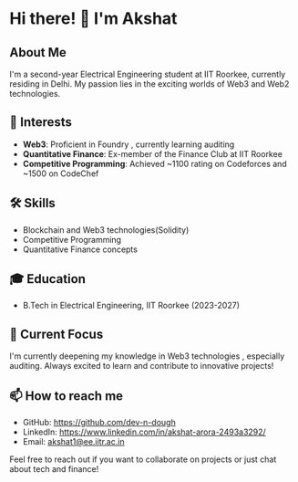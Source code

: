 # Hi there! 👋 I'm Akshat

## About Me

I'm a second-year Electrical Engineering student at IIT Roorkee, currently residing in Delhi. My passion lies in the exciting worlds of Web3 and Web2 technologies.

## 🚀 Interests

- **Web3**: Proficient in Foundry , currently learning auditing
- **Quantitative Finance**: Ex-member of the Finance Club at IIT Roorkee
- **Competitive Programming**: Achieved ~1100 rating on Codeforces and ~1500 on CodeChef

## 🛠️ Skills

- Blockchain and Web3 technologies(Solidity)
- Competitive Programming
- Quantitative Finance concepts

## 🎓 Education

- B.Tech in Electrical Engineering, IIT Roorkee (2023-2027)

## 🌱 Current Focus

I'm currently deepening my knowledge in Web3 technologies , especially auditing. Always excited to learn and contribute to innovative projects!

## 📫 How to reach me

- GitHub: https://github.com/dev-n-dough
- LinkedIn: https://www.linkedin.com/in/akshat-arora-2493a3292/
- Email: akshat1@ee.iitr.ac.in

Feel free to reach out if you want to collaborate on projects or just chat about tech and finance!
